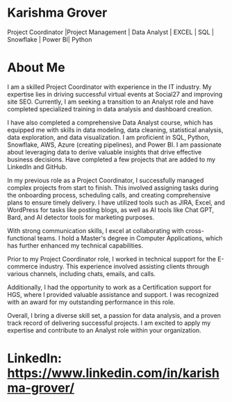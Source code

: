 # Karishma Grover
Project Coordinator |Project Management | Data Analyst | EXCEL | SQL | Snowflake | Power BI| Python
# About Me
I am a skilled Project Coordinator with experience in the IT industry. My expertise lies in driving successful virtual events at Social27 and improving site SEO. Currently, I am seeking a transition to an Analyst role and have completed specialized training in data analysis and dashboard creation.

I have also completed a comprehensive Data Analyst course, which has equipped me with skills in data modeling, data cleaning, statistical analysis, data exploration, and data visualization. I am proficient in SQL, Python, Snowflake, AWS, Azure (creating pipelines), and Power BI. I am passionate about leveraging data to derive valuable insights that drive effective business decisions. Have completed a few projects that are added to my LinkedIn and GitHub.

In my previous role as a Project Coordinator, I successfully managed complex projects from start to finish. This involved assigning tasks during the onboarding process, scheduling calls, and creating comprehensive plans to ensure timely delivery. I have utilized tools such as JIRA, Excel, and WordPress for tasks like posting blogs, as well as AI tools like Chat GPT, Bard, and AI detector tools for marketing purposes.

With strong communication skills, I excel at collaborating with cross-functional teams. I hold a Master's degree in Computer Applications, which has further enhanced my technical capabilities.

Prior to my Project Coordinator role, I worked in technical support for the E-commerce industry. This experience involved assisting clients through various channels, including chats, emails, and calls.

Additionally, I had the opportunity to work as a Certification support for HGS, where I provided valuable assistance and support. I was recognized with an award for my outstanding performance in this role.

Overall, I bring a diverse skill set, a passion for data analysis, and a proven track record of delivering successful projects. I am excited to apply my expertise and contribute to an Analyst role within your organization.

# LinkedIn: https://www.linkedin.com/in/karishma-grover/
